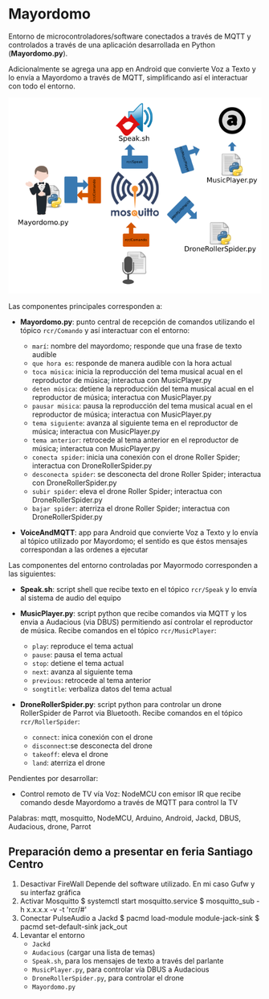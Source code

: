 Mayordomo
=========

Entorno de microcontroladores/software conectados a través de MQTT y controlados a través de una aplicación desarrollada en Python (**Mayordomo.py**).

Adicionalmente se agrega una app en Android que convierte Voz a Texto y lo envía a Mayordomo a través de MQTT, simplificando así el interactuar con todo el entorno.

![](Diagrama.png)

Las componentes principales corresponden a:

- **Mayordomo.py**: punto central de recepción de comandos utilizando el tópico `rcr/Comando` y así interactuar con el entorno:
    - `marí`: nombre del mayordomo; responde que una frase de texto audible
    - `que hora es`: responde de manera audible con la hora actual
    - `toca música`: inicia la reproducción del tema musical acual en el reproductor de música; interactua con MusicPlayer.py
    - `deten música`: detiene la reproducción del tema musical acual en el reproductor de música; interactua con MusicPlayer.py
    - `pausar música`: pausa la reproducción del tema musical acual en el reproductor de música; interactua con MusicPlayer.py
    - `tema siguiente`: avanza al siguiente tema en el reproductor de música; interactua con MusicPlayer.py
    - `tema anterior`: retrocede al tema anterior en el reproductor de música; interactua con MusicPlayer.py
    - `conecta spider`: inicia una conexión con el drone Roller Spider; interactua con DroneRollerSpider.py
    - `desconecta spider`: se desconecta del drone Roller Spider; interactua con DroneRollerSpider.py
    - `subir spider`: eleva el drone Roller Spider; interactua con DroneRollerSpider.py
    - `bajar spider`: aterriza el drone Roller Spider; interactua con DroneRollerSpider.py

- **VoiceAndMQTT**: app para Android que convierte Voz a Texto y lo envía al tópico utilizado por Mayordomo; el sentido es que éstos mensajes correspondan a las ordenes a ejecutar

Las componentes del entorno controladas por Mayormodo corresponden a las siguientes:

- **Speak.sh**: script shell que recibe texto en el tópico `rcr/Speak` y lo envía al sistema de audio del equipo

- **MusicPlayer.py**: script python que recibe comandos via MQTT y los envia a Audacious (via DBUS) permitiendo así controlar el reproductor de música. Recibe comandos en el tópico `rcr/MusicPlayer`:
    -  `play`: reproduce el tema actual
    -  `pause`: pausa el tema actual
    -  `stop`: detiene el tema actual
    -  `next`: avanza al siguiente tema
    -  `previous`: retrocede al tema anterior
    -  `songtitle`: verbaliza datos del tema actual

- **DroneRollerSpider.py**: script python para controlar un drone RollerSpider de Parrot via Bluetooth. Recibe comandos en el tópico `rcr/RollerSpider`:
    - `connect`: inica conexión con el drone
    - `disconnect`:se desconecta del drone
    - `takeoff`: eleva el drone
    - `land`: aterriza el drone

Pendientes por desarrollar:
- Control remoto de TV vía Voz: NodeMCU con emisor IR que recibe comando desde Mayordomo a través de MQTT para control la TV


Palabras: mqtt, mosquitto, NodeMCU, Arduino, Android, Jackd, DBUS, Audacious, drone, Parrot


## Preparación demo a presentar en feria Santiago Centro
1. Desactivar FireWall
        Depende del software utilizado. En mi caso Gufw y su interfaz gráfica
2. Activar Mosquitto
        $ systemctl start mosquitto.service
        $ mosquitto_sub -h x.x.x.x -v -t 'rcr/#'
3. Conectar PulseAudio a Jackd
        $ pacmd load-module module-jack-sink
        $ pacmd set-default-sink jack_out
4. Levantar el entorno
    - `Jackd`
    - `Audacious` (cargar una lista de temas)
    - `Speak.sh`, para los mensajes de texto a través del parlante
    - `MusicPlayer.py`, para controlar vía DBUS a Audacious
    - `DroneRollerSpider.py`, para controlar el drone
    - `Mayordomo.py`
